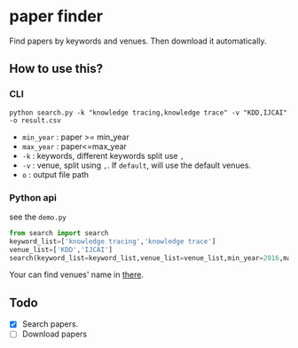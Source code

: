 # paper finder
Find papers by keywords and venues. Then download it automatically.

## How to use this?

### CLI

```shell
python search.py -k "knowledge tracing,knowledge trace" -v "KDD,IJCAI" -o result.csv
```
- `min_year` : paper >= min_year
- `max_year` : paper<=max_year
- `-k` : keywords, different keywords split use `,`
- `-v` : venue, split using `,`. If `default`, will use the default venues.
- `o` : output file path



### Python api
see the `demo.py`

```python
from search import search
keyword_list=['knowledge tracing','knowledge trace']
venue_list=['KDD','IJCAI']
search(keyword_list=keyword_list,venue_list=venue_list,min_year=2016,max_year=2021,output='result.csv')
```

Your can find venues' name in [there](https://dblp.org/db/journals/index.html).

## Todo
- [x] Search papers.
- [ ] Download papers